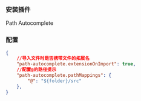 ### 安装插件
Path Autocomplete

### 配置
```json
{
    //导入文件时是否携带文件的拓展名
    "path-autocomplete.extensionOnImport": true,
    //配置@的路径提示
    "path-autocomplete.pathMappings": {
        "@": "${folder}/src"
    },
}
```